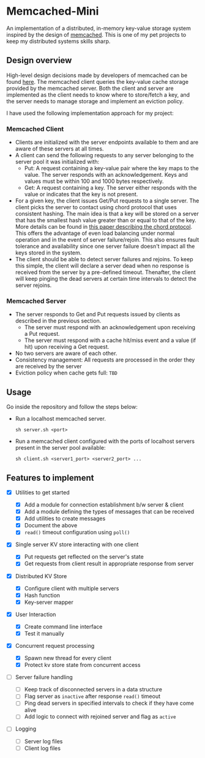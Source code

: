 # Memcached-Mini

An implementation of a distributed, in-memory key-value storage system inspired by the design of [memcached](https://memcached.org/). This is one of my pet projects to keep my distributed systems skills sharp.

## Design overview

High-level design decisions made by developers of memcached can be found [here](https://github.com/memcached/memcached/wiki/Overview). The memcached client queries the key-value cache storage provided by the memcached server. Both the client and server are implemented as the client needs to know where to store/fetch a key, and the server needs to manage storage and implement an eviction policy.

I have used the following implementation approach for my project:

### Memcached Client

- Clients are initialized with the server endpoints available to them and are aware of these servers at all times.
- A client can send the following requests to any server belonging to the server pool it was initialized with:
  - Put: A request containing a key-value pair where the key maps to the value. The server responds with an acknowledgement. Keys and values must be within 100 and 1000 bytes respectively.
  - Get: A request containing a key. The server either responds with the value or indicates that the key is not present.
- For a given key, the client issues Get/Put requests to a single server. The client picks the server to contact using chord protocol that uses consistent hashing. The main idea is that a key will be stored on a server that has the smallest hash value greater than or equal to that of the key. More details can be found in [this paper describing the chord protocol](https://pdos.csail.mit.edu/papers/ton:chord/paper-ton.pdf). This offers the advantage of even load balancing under normal operation and in the event of server failure/rejoin. This also ensures fault tolerance and availability since one server failure doesn't impact all the keys stored in the system.
- The client should be able to detect server failures and rejoins. To keep this simple, the client will declare a server dead when no response is received from the server by a pre-defined timeout. Thenafter, the client will keep pinging the dead servers at certain time intervals to detect the server rejoins.

### Memcached Server

- The server responds to Get and Put requests issued by clients as described in the previous section.
  - The server must respond with an acknowledgement upon receiving a Put request.
  - The server must respond with a cache hit/miss event and a value (if hit) upon receiving a Get request.
- No two servers are aware of each other.
- Consistency management: All requests are processed in the order they are received by the server
- Eviction policy when cache gets full: `TBD`

## Usage
Go inside the repository and follow the steps below:

- Run a localhost memcached server.

      sh server.sh <port>

- Run a memcached client configured with the ports of localhost servers present in the server pool available:

      sh client.sh <server1_port> <server2_port> ...

## Features to implement

- [x] Utilities to get started
  - [x] Add a module for connection establishment b/w server & client
  - [x] Add a module defining the types of messages that can be received
  - [x] Add utilities to create messages
  - [x] Document the above
  - [x] `read()` timeout configuration using `poll()`

- [x] Single server KV store interacting with one client
  - [x] Put requests get reflected on the server's state
  - [x] Get requests from client result in appropriate response from server

- [x] Distributed KV Store
  - [x] Configure client with multiple servers
  - [x] Hash function
  - [x] Key-server mapper

- [x] User Interaction

  - [x] Create command line interface
  - [x] Test it manually

- [x] Concurrent request processing

  - [x] Spawn new thread for every client
  - [x] Protect kv store state from concurrent access

- [ ] Server failure handling
  - [ ] Keep track of disconnected servers in a data structure
  - [ ] Flag server as `inactive` after response `read()` timeout
  - [ ] Ping dead servers in specified intervals to check if they have come alive
  - [ ] Add logic to connect with rejoined server and flag as `active`

- [ ] Logging
  - [ ] Server log files
  - [ ] Client log files